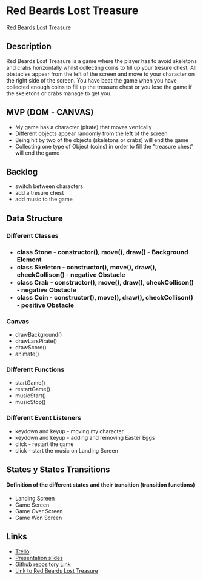 <h1>Red Beards Lost Treasure</h1>

<a href="https://scottshep86.github.io/red-beards-lost-treasure-game/">Red Beards Lost Treasure</a>
<h2>Description</h2>

<p>Red Beards Lost Treasure is a game where the player has to avoid skeletons and crabs horizontally whilst collecting coins to fill up your tresure chest. All obstacles appear from the left of the screen and move to your character on the right side of the screen. You have beat the game when you have collected enough coins to fill up the treasure chest or you lose the game if the skeletons or crabs manage to get you.</p>

<h2>MVP (DOM - CANVAS)</h2>
<ul>
<li>My game has a character (pirate) that moves vertically</li>
<li>Different objects appear randomly from the left of the screen</li>
<li>Being hit by two of the objects (skeletons or crabs) will end the game</li>
<li>Collecting one type of Object (coins) in order to fill the "treasure chest" will end the game</li>
</ul>

<h2>Backlog</h2>
<ul>
<li>switch between characters</li>
<li>add a tresure chest</li>
<li>add music to the game</li>
</ul>

<h2>Data Structure</h2>

<h3>Different Classes<h3>
<ul>
<li>class Stone - constructor(), move(), draw() - Background Element</li>
<li>class Skeleton - constructor(), move(), draw(), checkCollison() - negative Obstacle</li>
<li>class Crab - constructor(), move(), draw(), checkCollison() - negative Obstacle</li>
<li>class Coin - constructor(), move(), draw(), checkCollison() - positive Obstacle</li>
</ul>

<h3>Canvas</h3>
<ul>
<li>drawBackground()</li>
<li>drawLarsPirate()</li>
<li>drawScore()</li>
<li>animate()</li>
</ul>

<h3>Different Functions</h3>
<ul>
<li>startGame()</li>
<li>restartGame()</li>
<li>musicStart()</li>
<li>musicStop()</li>
</ul>

<h3>Different Event Listeners</h3>
<ul>
<li>keydown and keyup - moving my character</li>
<li>keydown and keyup - adding and removing Easter Eggs</li>
<li>click - restart the game</li>
<li>click - start the music on Landing Screen</li>
</ul>

<h2>States y States Transitions</h2>
<h4>Definition of the different states and their transition (transition functions)</h4>
<ul>
<li>Landing Screen</li>
<li>Game Screen</li>
<li>Game Over Screen</li>
<li>Game Won Screen</li>
</ul>

<h2>Links</h2>
<ul>
<li><a href="https://trello.com/b/cDM8GUmZ/red-beards-lost-treasure">Trello</a></li>
<li><a href="https://docs.google.com/presentation/d/1SD_IBXZHC17O8OY-yZWWG2E--oaukD3O1ldDMSs1RSQ/edit#slide=id.g22d3e184c02_0_98">Presentation slides</a></li>
<li><a href="https://github.com/ScottShep86/red-beards-lost-treasure-game">Github repository Link</a></li>
<li><a href="https://scottshep86.github.io/red-beards-lost-treasure-game/">Link to Red Beards Lost Treasure</a></li>
</ul>